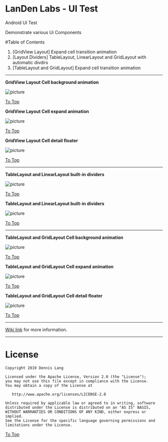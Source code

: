 # LanDen Labs - UI Test
Android UI Test

Demonstrate various Ui Components 

<a name="table"></a>
#Table of Contents
1. [GridView Layout] Expand cell transition animation
2. [Layout Dividers] TableLayout, LinearLayout and GridLayout with automatic divdirs
3. [TableLayout and GridLayout] Expand cell transition animation

---
<a name="page1"></a>
**GridView Layout Cell background animation** 

![picture](http://landenlabs.com/android/all-uitest/page1-tag.gif)

[To Top](#table)


**GridView Layout Cell expand animation** 

![picture](http://landenlabs.com/android/all-uitest/page1-expand.gif)

[To Top](#table)

**GridView Layout Cell detail floater** 

![picture](http://landenlabs.com/android/all-uitest/page1-details.gif)

[To Top](#table)

---
<a name="page2"></a>
**TableLayout and LinearLayout built-in dividers** 

![picture](http://landenlabs.com/android/all-uitest/page2-dividers1.jpg)

[To Top](#table)

<a name="page2"></a>
**TableLayout and LinearLayout built-in dividers** 

![picture](http://landenlabs.com/android/all-uitest/page2-dividers2.jpg)

[To Top](#table)


---
<a name="page3"></a>
**TableLayout and GridLayout Cell background animation** 

![picture](http://landenlabs.com/android/all-uitest/page3-tag.gif)

[To Top](#table)


**TableLayout and GridLayout  Cell expand animation** 

![picture](http://landenlabs.com/android/all-uitest/page3-expand.gif)

[To Top](#table)

**TableLayout and GridLayout Cell detail floater** 

![picture](http://landenlabs.com/android/all-uitest/page3-details.gif)

[To Top](#table)

***

[Wiki link](http://landenlabs.com/android/index.html) for more information.

---

# License

```
Copyright 2019 Dennis Lang

Licensed under the Apache License, Version 2.0 (the "License");
you may not use this file except in compliance with the License.
You may obtain a copy of the License at

   http://www.apache.org/licenses/LICENSE-2.0

Unless required by applicable law or agreed to in writing, software
distributed under the License is distributed on an "AS IS" BASIS,
WITHOUT WARRANTIES OR CONDITIONS OF ANY KIND, either express or implied.
See the License for the specific language governing permissions and
limitations under the License.
```


[To Top](#table)
